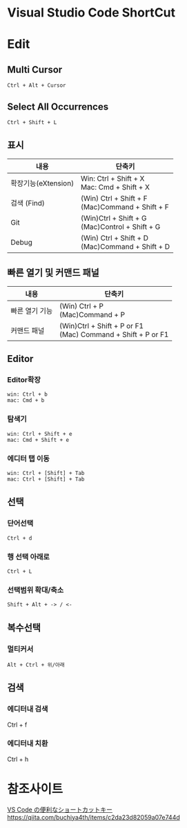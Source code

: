 # Visual Studio Code ShortCut

# Edit
## Multi Cursor
```
Ctrl + Alt + Cursor
```

## Select All Occurrences
```
Ctrl + Shift + L
```

## 표시
|내용|단축키|
|-|-|
|확장기능(eXtension)|Win: Ctrl + Shift + X<br>Mac: Cmd + Shift + X|
|검색 (Find)|(Win) Ctrl + Shift + F<br>(Mac)Command + Shift + F|
|Git|(Win)Ctrl + Shift + G<br>(Mac)Control + Shift + G|
|Debug|(Win) Ctrl + Shift + D<br>(Mac)Command + Shift + D|

## 빠른 열기 및 커맨드 패널
|내용|단축키|
|-|-|
|빠른 열기 기능|(Win) Ctrl + P<br>(Mac)Command + P|
|커맨드 패널|(Win)Ctrl + Shift + P or F1<br>(Mac) Command + Shift + P or F1|

## Editor
### Editor확장
```
win: Ctrl + b
mac: Cmd + b
```

### 탐색기
```
win: Ctrl + Shift + e
mac: Cmd + Shift + e
```

### 에디터 탭 이동
```
win: Ctrl + [Shift] + Tab
mac: Ctrl + [Shift] + Tab
```

## 선택
### 단어선택
```
Ctrl + d
```

### 행 선택 아래로
```
Ctrl + L
```

### 선택범위 확대/축소
```
Shift + Alt + -> / <-
```

## 복수선택
### 멀티커서
```
Alt + Ctrl + 위/아래
```

## 검색
### 에디터내 검색
Ctrl + f

### 에디터내 치환
Ctrl + h


# 참조사이트
[VS Code の便利なショートカットキー](https://qiita.com/12345/items/64f4372fbca041e949d0)
https://qiita.com/buchiya4th/items/c2da23d82059a07e744d